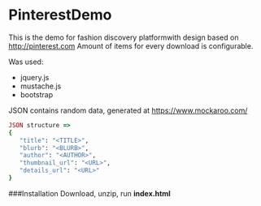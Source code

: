# PinterestDemo
This is the demo for fashion discovery platformwith design based on http://pinterest.com
Amount of items for every download is configurable.

Was used: 
* jquery.js 
* mustache.js
* bootstrap

JSON contains random data, generated at https://www.mockaroo.com/
```ruby
JSON structure =>
{
   "title": "<TITLE>",
   "blurb": "<BLURB>",
   "author": "<AUTHOR>",
   "thumbnail_url": "<URL>",
   "details_url": "<URL>"
}
```

###Installation
Download, unzip, run **index.html**
